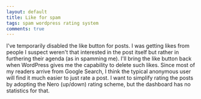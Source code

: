 ```yaml
---
layout: default
title: Like for spam
tags: spam wordpress rating system
comments: true
---
```


I've temporarily disabled the like button for posts. I was getting likes from people I suspect weren't that interested in the post itself but rather in furthering their agenda (as in spamming me). I'll bring the like button back when WordPress gives me the capability to delete such likes. Since most of my readers arrive from Google Search, I think the typical anonymous user will find it much easier to just rate a post. I want to simplify rating the posts by adopting the Nero (up/down) rating scheme, but the dashboard has no statistics for that.
